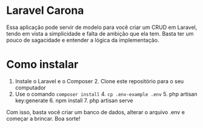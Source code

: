 # Laravel Carona   

Essa aplicação pode servir de modelo para você criar um CRUD em Laravel,
tendo em vista a simplicidade e falta de ambição que ela tem. Basta ter um pouco
de sagacidade e entender a lógica da implementação.

# Como instalar 

1. Instale o Laravel e o Composer 2. Clone este repositório para o seu computador 
3. Use o comando `composer install` 4. `cp .env-example .env` 5. php artisan key:generate 6. npm install 7. php artisan serve 

Com isso, basta você criar um banco de dados, alterar o arquivo .env e começar
 a brincar. Boa sorte!  
